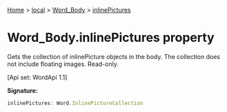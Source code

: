 [Home](./index) &gt; [local](local.md) &gt; [Word\_Body](local.word_body.md) &gt; [inlinePictures](local.word_body.inlinepictures.md)

# Word\_Body.inlinePictures property

Gets the collection of inlinePicture objects in the body. The collection does not include floating images. Read-only. 

 \[Api set: WordApi 1.1\]

**Signature:**
```javascript
inlinePictures: Word.InlinePictureCollection
```
